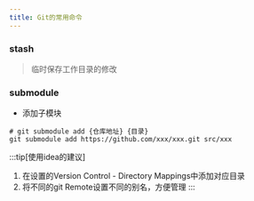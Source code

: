 ```yaml
---
title: Git的常用命令
---
```


### stash
> 临时保存工作目录的修改

### submodule
* 添加子模块
```shell
# git submodule add {仓库地址} {目录}
git submodule add https://github.com/xxx/xxx.git src/xxx
```
:::tip[使用idea的建议]
1. 在设置的Version Control - Directory Mappings中添加对应目录
2. 将不同的git Remote设置不同的别名，方便管理
:::